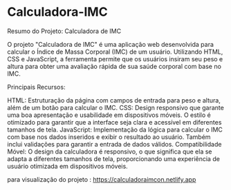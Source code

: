 # Calculadora-IMC

Resumo do Projeto: Calculadora de IMC

O projeto "Calculadora de IMC" é uma aplicação web desenvolvida para calcular o Índice de Massa Corporal (IMC) de um usuário. Utilizando HTML, CSS e JavaScript, a ferramenta permite que os usuários insiram seu peso e altura para obter uma avaliação rápida de sua saúde corporal com base no IMC.

Principais Recursos:

HTML: Estruturação da página com campos de entrada para peso e altura, além de um botão para calcular o IMC.
CSS: Design responsivo que garante uma boa apresentação e usabilidade em dispositivos móveis. O estilo é otimizado para garantir que a interface seja clara e acessível em diferentes tamanhos de tela.
JavaScript: Implementação da lógica para calcular o IMC com base nos dados inseridos e exibir o resultado ao usuário. Também inclui validações para garantir a entrada de dados válidos.
Compatibilidade Móvel: O design da calculadora é responsivo, o que significa que ela se adapta a diferentes tamanhos de tela, proporcionando uma experiência de usuário otimizada em dispositivos móveis.


para visualização do projeto : https://calculadoraimcon.netlify.app
